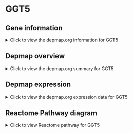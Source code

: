 <h1>GGT5</h1>

<h2>Gene information</h2>
<details>
  <summary>Click to view the depmap.org information for GGT5</summary>
  <iframe src="https://depmap.org/portal/gene/GGT5?tab=about" style="border:none;width:100%;height:800px"></iframe>
</details>

<h2>Depmap overview</h2>
<details>
  <summary>Click to view the depmap.org summary for GGT5</summary>
  <iframe src="https://depmap.org/portal/gene/GGT5?tab=overview" style="border:none;width:100%;height:800px"></iframe>
</details>

<h2>Depmap expression</h2>
<details>
  <summary>Click to view the depmap.org expression data for GGT5</summary>
  <iframe src="https://depmap.org/portal/gene/GGT5?tab=characterization" style="border:none;width:100%;height:800px"></iframe>
</details>



<h2>Reactome Pathway diagram</h2>
<details>
  <summary>Click to view Reactome pathway for GGT5</summary>
  <p>Aflatoxin activation and detoxification</p>
  <iframe src="https://reactome.org/PathwayBrowser/#/R-HSA-5423646" style="border:none;width:100%;height:800px"></iframe>
</details>



